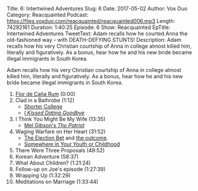 Title: 6: Intertwined Adventures
Slug: 6
Date: 2017-05-02
Author: Vox Duo
Category: Reacquainted
Podcast: https://files.voxduo.com/reacquainted/reacquainted006.mp3
Length: 74292161
Duration: 1:40:25
Episode: 6
Show: Reacquainted
EpTitle: Intertwined Adventures
TweetText: Adam recalls how he courted Anna the old-fashioned way - with DEATH-DEFYING STUNTS!
Description: Adam recalls how his very Christian courtship of Anna in college almost killed him, literally and figuratively. As a bonus, hear how he and his new bride became illegal immigrants in South Korea.

Adam recalls how his very Christian courtship of Anna in college almost killed him, literally and figuratively. As a bonus, hear how he and his new bride became illegal immigrants in South Korea.









1. [Flor de Caña Rum](https://en.wikipedia.org/wiki/Flor_de_Caña) (0:00)
2. Clad in a Bathrobe (1:12)
    * [Shorter College](http://www.shorter.edu/)
    * *[I Kissed Dating Goodbye](https://en.m.wikipedia.org/wiki/I_Kissed_Dating_Goodbye)*
3. I Think You Might Be My Wife (13:35)
    * [Mel Gibson's *The Patriot*](https://en.m.wikipedia.org/wiki/The_Patriot_(2000_film))
4. Waging Warfare on Her Heart (31:52)
    * [The Election Bet](https://minorthoughts.com/politics/the-election-bet/) and [the outcome](https://minorthoughts.com/books/review-freedom).
    * [Somewhere in Your Youth or Childhood](https://m.youtube.com/watch?v=UetJAFogqE4)
5. There Were Three Proposals (49:52)
6. Korean Adventure (58:37)
7. What About Children? (1:21:24)
8. Follow-up on Joe's episode (1:27:39)
9. Wrapping Up (1:32:29)
10. Meditations on Marriage (1:33:44)


